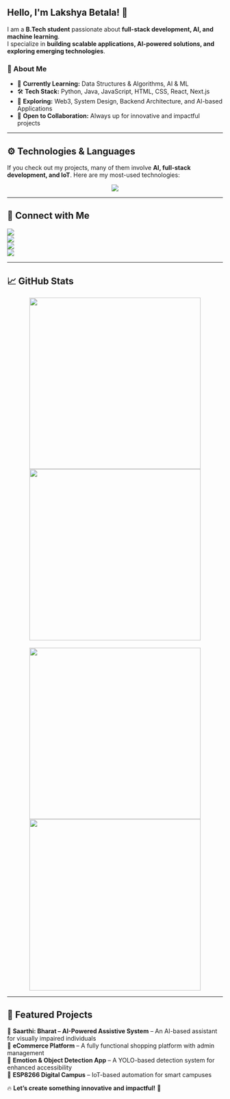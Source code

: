 <!-- Banner Section -->

## **Hello, I'm Lakshya Betala!** 👋  

I am a **B.Tech student** passionate about **full-stack development, AI, and machine learning**.  
I specialize in **building scalable applications, AI-powered solutions, and exploring emerging technologies**.  

### **🔹 About Me**  
- 🎯 **Currently Learning:** Data Structures & Algorithms, AI & ML  
- 🛠️ **Tech Stack:** Python, Java, JavaScript, HTML, CSS, React, Next.js  
- 🚀 **Exploring:** Web3, System Design, Backend Architecture, and AI-based Applications  
- 🤝 **Open to Collaboration:** Always up for innovative and impactful projects  

---

## **⚙️ Technologies & Languages**  

If you check out my projects, many of them involve **AI, full-stack development, and IoT**. Here are my most-used technologies:  

<p align="center">
  <img src="https://github-readme-stats.vercel.app/api/top-langs/?username=LakshyaBetala&layout=compact&theme=dark" />
</p>

---

## **💼 Connect with Me**  

<p align="left">
<a href="https://www.instagram.com/laksh_betala/">
    <img src="https://img.shields.io/badge/Instagram-222222?style=for-the-badge&logo=instagram&logoColor=white" />
  </a>
  <br>
  <a href="https://x.com/lakshybetala">
    <img src="https://img.shields.io/badge/X-222222?style=for-the-badge&logo=x&logoColor=white" />
  </a>
  <br>
  <a href="https://www.linkedin.com/in/lakshya-betala-662991326/">
    <img src="https://img.shields.io/badge/LinkedIn-222222?style=for-the-badge&logo=linkedin&logoColor=white" />
  </a>
  <br>
  <a href="mailto:lakshbetala15@gmail.com">
    <img src="https://img.shields.io/badge/Email-222222?style=for-the-badge&logo=gmail&logoColor=white" />
  </a>
</p>

---

## 📈 GitHub Stats  

<p align="center">
  <img src="https://github-readme-stats.vercel.app/api?username=LakshyaBetal&show_icons=true&theme=dark" width="400"/>
  <img src="https://github-readme-stats.vercel.app/api?username=LakshyaBetala&show_icons=true&theme=dark" width="400"/>
<br><br>
  <img src="https://github-readme-streak-stats.herokuapp.com/?user=LakshyaBetal&theme=dark" width="400"/>
  <img src="https://github-readme-streak-stats.herokuapp.com/?user=LakshyaBetala&theme=dark" width="400"/>
</p>

---

## **🚀 Featured Projects**  

🔹 **Saarthi: Bharat – AI-Powered Assistive System** – An AI-based assistant for visually impaired individuals  
🔹 **eCommerce Platform** – A fully functional shopping platform with admin management  
🔹 **Emotion & Object Detection App** – A YOLO-based detection system for enhanced accessibility  
🔹 **ESP8266 Digital Campus** – IoT-based automation for smart campuses  

🔥 **Let’s create something innovative and impactful!** 🚀
